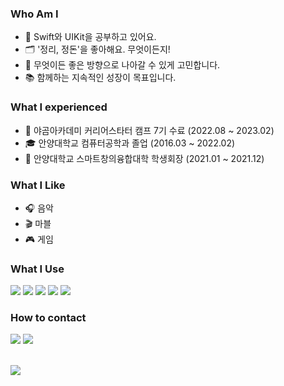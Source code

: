 ### Who Am I
- 🌱 Swift와 UIKit을 공부하고 있어요.
- 🗂️ '정리, 정돈'을 좋아해요. 무엇이든지!
- 🤔 무엇이든 좋은 방향으로 나아갈 수 있게 고민합니다.
- 📚 함께하는 지속적인 성장이 목표입니다.

### What I experienced
- 🐻 야곰아카데미 커리어스타터 캠프 7기 수료 (2022.08 ~ 2023.02)
- 🎓 안양대학교 컴퓨터공학과 졸업 (2016.03 ~ 2022.02)
- 💪 안양대학교 스마트창의융합대학 학생회장 (2021.01 ~ 2021.12)

### What I Like
- 🎧 음악
- 🎬 마블
- 🎮 게임

### What I Use
<img src="https://img.shields.io/badge/Swift-F05138?style=for-the-badge&logo=Swift&logoColor=white"> <img src="https://img.shields.io/badge/iOS-000000?style=for-the-badge&logo=Apple&logoColor=white"> <img src="https://img.shields.io/badge/Xcode-147EFB?style=for-the-badge&logo=Xcode&logoColor=white">
<img src="https://img.shields.io/badge/Git-F05032?style=for-the-badge&logo=Git&logoColor=white"> <img src="https://img.shields.io/badge/Github-181717?style=for-the-badge&logo=Github&logoColor=white">

### How to contact
<a href="https://velog.io/@zhzh1x4/" target="_blank"><img src="https://img.shields.io/badge/Velog-20C997?style=for-the-badge&logo=Velog&logoColor=white"/></a> <a href="https://mail.google.com/mail/?view=cm&amp;fs=1&amp;to=zhzh1x4@gmail.com" target="_blank"><img src="https://img.shields.io/badge/zhzh1x4@gmail.com-EA4335?style=for-the-badge&logo=Gmail&logoColor=white"></a>

</br>
<!--
<img align="right" src="https://github-readme-stats.vercel.app/api?username=zhilly11&show_icons=true"/>
-->

<img src="https://github-readme-stats.vercel.app/api?username=zhilly11&show_icons=true"/>
